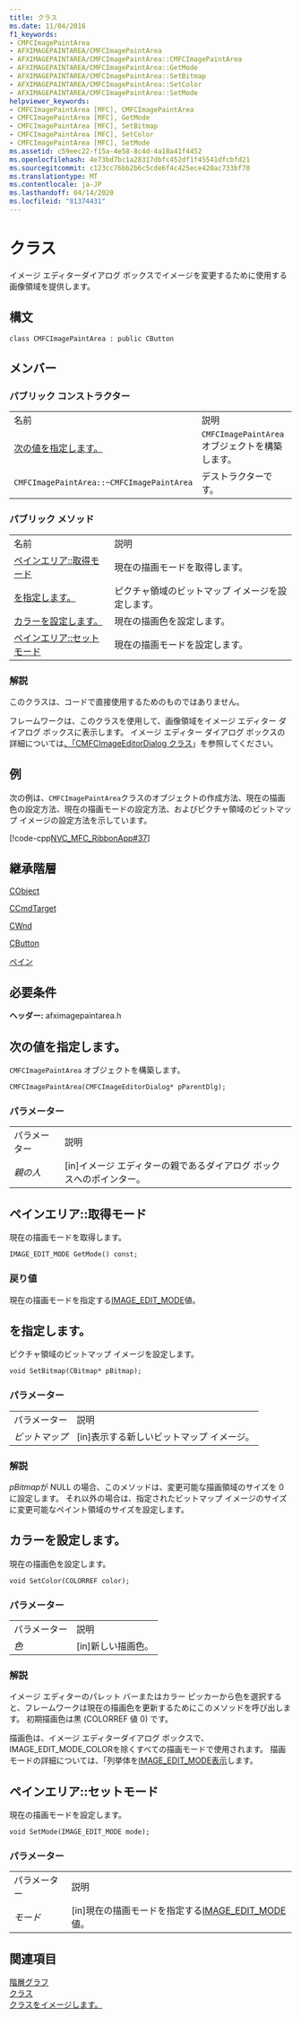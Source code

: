 ```yaml
---
title: クラス
ms.date: 11/04/2016
f1_keywords:
- CMFCImagePaintArea
- AFXIMAGEPAINTAREA/CMFCImagePaintArea
- AFXIMAGEPAINTAREA/CMFCImagePaintArea::CMFCImagePaintArea
- AFXIMAGEPAINTAREA/CMFCImagePaintArea::GetMode
- AFXIMAGEPAINTAREA/CMFCImagePaintArea::SetBitmap
- AFXIMAGEPAINTAREA/CMFCImagePaintArea::SetColor
- AFXIMAGEPAINTAREA/CMFCImagePaintArea::SetMode
helpviewer_keywords:
- CMFCImagePaintArea [MFC], CMFCImagePaintArea
- CMFCImagePaintArea [MFC], GetMode
- CMFCImagePaintArea [MFC], SetBitmap
- CMFCImagePaintArea [MFC], SetColor
- CMFCImagePaintArea [MFC], SetMode
ms.assetid: c59eec22-f15a-4e58-8c4d-4a18a41f4452
ms.openlocfilehash: 4e73bd7bc1a28317dbfc452df1f45541dfcbfd21
ms.sourcegitcommit: c123cc76bb2b6c5cde6f4c425ece420ac733bf70
ms.translationtype: MT
ms.contentlocale: ja-JP
ms.lasthandoff: 04/14/2020
ms.locfileid: "81374431"
---
```

# <a name="cmfcimagepaintarea-class"></a>クラス

イメージ エディターダイアログ ボックスでイメージを変更するために使用する画像領域を提供します。

## <a name="syntax"></a>構文

```
class CMFCImagePaintArea : public CButton
```

## <a name="members"></a>メンバー

### <a name="public-constructors"></a>パブリック コンストラクター

|||
|-|-|
|名前|説明|
|[次の値を指定します。](#cmfcimagepaintarea)|`CMFCImagePaintArea` オブジェクトを構築します。|
|`CMFCImagePaintArea::~CMFCImagePaintArea`|デストラクターです。|

### <a name="public-methods"></a>パブリック メソッド

|||
|-|-|
|名前|説明|
|[ペインエリア::取得モード](#getmode)|現在の描画モードを取得します。|
|[を指定します。](#setbitmap)|ピクチャ領域のビットマップ イメージを設定します。|
|[カラーを設定します。](#setcolor)|現在の描画色を設定します。|
|[ペインエリア::セットモード](#setmode)|現在の描画モードを設定します。|

### <a name="remarks"></a>解説

このクラスは、コードで直接使用するためのものではありません。

フレームワークは、このクラスを使用して、画像領域をイメージ エディター ダイアログ ボックスに表示します。 イメージ エディター ダイアログ ボックスの詳細については[、「CMFCImageEditorDialog クラス](../../mfc/reference/cmfcimageeditordialog-class.md)」を参照してください。

## <a name="example"></a>例

次の例は、`CMFCImagePaintArea`クラスのオブジェクトの作成方法、現在の描画色の設定方法、現在の描画モードの設定方法、およびピクチャ領域のビットマップ イメージの設定方法を示しています。

[!code-cpp[NVC_MFC_RibbonApp#37](../../mfc/reference/codesnippet/cpp/cmfcimagepaintarea-class_1.cpp)]

## <a name="inheritance-hierarchy"></a>継承階層

[CObject](../../mfc/reference/cobject-class.md)

[CCmdTarget](../../mfc/reference/ccmdtarget-class.md)

[CWnd](../../mfc/reference/cwnd-class.md)

[CButton](../../mfc/reference/cbutton-class.md)

[ペイン](../../mfc/reference/cmfcimagepaintarea-class.md)

## <a name="requirements"></a>必要条件

**ヘッダー:** afximagepaintarea.h

## <a name="cmfcimagepaintareacmfcimagepaintarea"></a><a name="cmfcimagepaintarea"></a>次の値を指定します。

`CMFCImagePaintArea` オブジェクトを構築します。

```
CMFCImagePaintArea(CMFCImageEditorDialog* pParentDlg);
```

### <a name="parameters"></a>パラメーター

|||
|-|-|
|パラメーター|説明|
|*親の人*|[in]イメージ エディターの親であるダイアログ ボックスへのポインター。|

## <a name="cmfcimagepaintareagetmode"></a><a name="getmode"></a>ペインエリア::取得モード

現在の描画モードを取得します。

```
IMAGE_EDIT_MODE GetMode() const;
```

### <a name="return-value"></a>戻り値

現在の描画モードを指定する[IMAGE_EDIT_MODE](cmfcimagepaintarea-image-edit-mode-enumeration.md)値。

## <a name="cmfcimagepaintareasetbitmap"></a><a name="setbitmap"></a>を指定します。

ピクチャ領域のビットマップ イメージを設定します。

```
void SetBitmap(CBitmap* pBitmap);
```

### <a name="parameters"></a>パラメーター

|||
|-|-|
|パラメーター|説明|
|*ビットマップ*|[in]表示する新しいビットマップ イメージ。|

### <a name="remarks"></a>解説

*pBitmap*が NULL の場合、このメソッドは、変更可能な描画領域のサイズを 0 に設定します。 それ以外の場合は、指定されたビットマップ イメージのサイズに変更可能なペイント領域のサイズを設定します。

## <a name="cmfcimagepaintareasetcolor"></a><a name="setcolor"></a>カラーを設定します。

現在の描画色を設定します。

```
void SetColor(COLORREF color);
```

### <a name="parameters"></a>パラメーター

|||
|-|-|
|パラメーター|説明|
|*色*|[in]新しい描画色。|

### <a name="remarks"></a>解説

イメージ エディターのパレット バーまたはカラー ピッカーから色を選択すると、フレームワークは現在の描画色を更新するためにこのメソッドを呼び出します。 初期描画色は黒 (COLORREF 値 0) です。

描画色は、イメージ エディターダイアログ ボックスで、IMAGE_EDIT_MODE_COLORを除くすべての描画モードで使用されます。 描画モードの詳細については、「列挙体を[IMAGE_EDIT_MODE表示](cmfcimagepaintarea-image-edit-mode-enumeration.md)します。

## <a name="cmfcimagepaintareasetmode"></a><a name="setmode"></a>ペインエリア::セットモード

現在の描画モードを設定します。

```
void SetMode(IMAGE_EDIT_MODE mode);
```

### <a name="parameters"></a>パラメーター

|||
|-|-|
|パラメーター|説明|
|*モード*|[in]現在の描画モードを指定する[IMAGE_EDIT_MODE](cmfcimagepaintarea-image-edit-mode-enumeration.md)値。|

## <a name="see-also"></a>関連項目

[階層グラフ](../../mfc/hierarchy-chart.md)<br/>
[クラス](../../mfc/reference/mfc-classes.md)<br/>
[クラスをイメージします。](../../mfc/reference/cmfcimageeditordialog-class.md)
